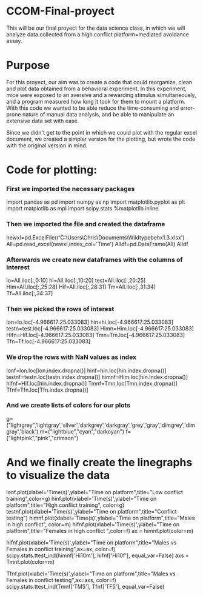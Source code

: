 # CCOM-Final-proyect
This will be our final proyect for the data science class, in which we will analyze data collected from a high conflict platform=mediated avoidance assay.

# Purpose
For this proyect, our aim was to create a code that could reorganize, clean and plot data obtained from a behavioral experiment. In this experiment, mice were exposed to an aversive and a rewarding stimulus simultaneously, and a program measured how long it took for them to mount a platform. With this code we wanted to be able reduce the time-consuming and error-prone nature of manual data analysis, and be able to manipulate an extensive data set with ease.

Since we didn't get to the point in which we could plot with the regular excel document, we created a simpler version for the plotting, but wrote the code with the original version in mind. 

# Code for plotting:
### First we imported the necessary packages
import pandas as pd
import numpy as np
import matplotlib.pyplot as plt
import matplotlib as mpl
import scipy.stats
%matplotlib inline

### Then we imported the file and created the dataframe
newxl=pd.ExcelFile(r'C:\Users\Chris\Documents\Wildtypebehx1.3.xlsx')
All=pd.read_excel(newxl,index_col='Time')
Alldf=pd.DataFrame(All)
Alldf

### Afterwards we create new dataframes with the columns of interest
lo=All.iloc[:,0:10]
hi=All.iloc[:,10:20]
test=All.iloc[:,20:25]
Him=All.iloc[:,25:28]
Hif=All.iloc[:,28:31]
Tm=All.iloc[:,31:34]
Tf=All.iloc[:,34:37]

### Then we picked the rows of interest
lon=lo.loc[-4.966617:25.033083]
hin=hi.loc[-4.966617:25.033083]
testn=test.loc[-4.966617:25.033083]
Himn=Him.loc[-4.966617:25.033083]
Hifn=Hif.loc[-4.966617:25.033083]
Tmn=Tm.loc[-4.966617:25.033083]
Tfn=Tf.loc[-4.966617:25.033083]

### We drop the rows with NaN values as index
lonf=lon.loc[lon.index.dropna()]
hinf=hin.loc[hin.index.dropna()]
testnf=testn.loc[testn.index.dropna()]
himnf=Him.loc[hin.index.dropna()]
hifnf=Hif.loc[hin.index.dropna()]
Tmnf=Tmn.loc[Tmn.index.dropna()]
Tfnf=Tfn.loc[Tfn.index.dropna()]

### And we create lists of colors for our plots
g=("lightgrey",'lightgray','silver','darkgrey','darkgray','grey','gray','dimgrey','dimgray','black')
m=("lightblue","cyan","darkcyan")
f=("lightpink","pink","crimson")

# And we finally create the linegraphs to visualize the data
lonf.plot(xlabel='Time(s)',ylabel="Time on platform",title="Low conflict training",color=g)
hinf.plot(xlabel='Time(s)',ylabel="Time on platform",title="High conflict training", color=g)
testnf.plot(xlabel='Time(s)',ylabel="Time on platform",title="Conflict testing")
himnf.plot(xlabel='Time(s)',ylabel="Time on platform",title="Males in high conflict", color=m)
hifnf.plot(xlabel='Time(s)',ylabel="Time on platform",title="Females in high conflict ",color=f)
ax = himnf.plot(color=m)

hifnf.plot(xlabel='Time(s)',ylabel="Time on platform",title="Males vs Females in conflict training",ax=ax, color=f)
scipy.stats.ttest_ind(himnf['Hi10m'], hifnf['Hi10f'], equal_var=False)
axs = Tmnf.plot(color=m)

Tfnf.plot(xlabel='Time(s)',ylabel="Time on platform",title="Males vs Females in conflict testing",ax=axs, color=f)
scipy.stats.ttest_ind(Tmnf['TM5'], Tfnf['TF5'], equal_var=False)
